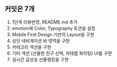 ## 커밋은 7개

1. 1단계 리뷰반영, README.md 추가
2. emotion에 Color, Typography 토큰을 설정
3. Mobile First Design 기반의 Layout을 구현
4. 상단 네비게이션 바 영역을 구현
5. 카테고리 섹션을 구현
6. 기타 섹션 (선물한 친구 선택, 카테캠 화이팅) UI를 구현
7. 실시간 급상승 선물랭킹을 구현
